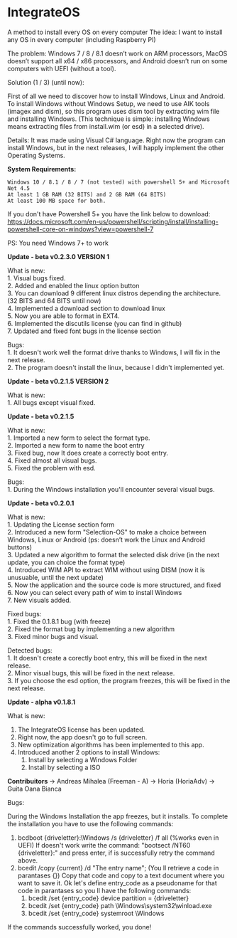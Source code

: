 # IntegrateOS
A method to install every OS on every computer
The idea: I want to install any OS in every computer (including Raspberry PI) 
 
The problem: Windows 7 / 8 / 8.1 doesn’t work on ARM processors, MacOS doesn’t support all x64 / x86 processors, and Android doesn’t run on some computers with UEFI (without a tool). 
 
Solution (1 / 3) (until now): 
 
First of all we need to discover how to install Windows, Linux and Android. 
To install Windows without Windows Setup, we need to use AIK tools (imagex and dism), so this program uses dism tool by extracting wim file and installing Windows. (This technique is simple: installing Windows means extracting files from install.wim (or esd) in a selected drive).  
 
Details:  It was made using Visual C# language. 
Right now the program can install Windows, but in the next releases, I will happly implement the other Operating Systems.


<b> System Requirements: </b>

 	Windows 10 / 8.1 / 8 / 7 (not tested) with powershell 5+ and Microsoft Net 4.5
 	At least 1 GB RAM (32 BITS) and 2 GB RAM (64 BITS)
 	At least 100 MB space for both.
        
If you don't have Powershell 5+ you have the link below to download:\
 https://docs.microsoft.com/en-us/powershell/scripting/install/installing-powershell-core-on-windows?view=powershell-7
 
 PS: You need Windows 7+ to work 
 
<b>Update - beta v0.2.3.0 VERSION 1</b>

What is new:\
        1. Visual bugs fixed.\
	2. Added and enabled the linux option button\
	3. You can download 9 different linux distros depending the architecture. (32 BITS and 64 BITS until now)\
	4. Implemented a download section to download linux\
	5. Now you are able to format in EXT4.\
	6. Implemented the discutils license (you can find in github)\
	7. Updated and fixed font bugs in the license section
	
Bugs:\
       1. It doesn't work well the format drive thanks to Windows, I will fix in the next release.\
       2. The program doesn't install the linux, because I didn't implemented yet.

<b>Update - beta v0.2.1.5 VERSION 2</b>

What is new:\
        1. All bugs except visual fixed.

<b>Update - beta v0.2.1.5</b>

What is new:\
         1. Imported a new form to select the format type.\
	 2. Imported a new form to name the boot entry\
	 3. Fixed bug, now It does create a correctly boot entry.\
	 4. Fixed almost all visual bugs.\
	 5. Fixed the problem with esd.

Bugs:\
         1. During the Windows installation you'll encounter several visual bugs.


<b>Update - beta v0.2.0.1</b>



What is new:\
	1. Updating the License section form\
    	2. Introduced a new form "Selection-OS" to make a choice between Windows, Linux or Android (ps: doesn’t work the Linux and Android buttons)\
	3. Updated a new algorithm to format the selected disk drive (in the next update, you can choice the format type)\
	4. Introduced WIM API to extract WIM without using DISM (now it is unusuable, until the next update)\
	5. Now the application and the source code is more structured, and fixed\
	6. Now you can select every path of wim to install Windows\
	7. New visuals added.

Fixed bugs:\
   	1. Fixed the 0.1.8.1 bug (with freeze)\
    	2. Fixed the format bug by implementing a new algorithm\
    	3. Fixed minor bugs and visual.

Detected bugs:\
       1. It doesn't create a corectly boot entry, this will be fixed in the next release.\
       2. Minor visual bugs, this will be fixed in the next release.\
       3. If you choose the esd option, the program freezes, this will be fixed in the next release.


<b>Update - alpha v0.1.8.1</b>
 
What is new: 
  1) The IntegrateOS license has been updated. 
  2) Right now, the app doesn't go to full screen.
  3) New optimization algorithms has been implemented to this app. 
  4) Introduced another 2 options to install Windows:
     1) Install by selecting a Windows Folder
     2) Install by selecting a ISO
    
<b> Contribuitors </b> 
-> Andreas Mihalea (Freeman - A)
-> Horia (HoriaAdv)
-> Guita Oana Bianca
     

Bugs:
 
 During the Windows Installation the app freezes, but it installs.
  To complete the installation you have to use the following commands:
  1) bcdboot {driveletter}:\Windows /s {driveletter} /f all (%works even in UEFI)
     If doesn't work write the command: "bootsect /NT60 {driveletter}:" and press enter, if is successfully retry the command above.
  2) bcedit /copy {current} /d "The entry name"; (You ll retrieve a code in parantases {})
     Copy that code and copy to a text document where you want to save it.
     Ok let's define entry_code as a pseudoname for that code in parantases so you ll have the following commands:
       1) bcedit /set {entry_code} device partition = {driveletter}
       2) bcedit /set {entry_code} path \Windows\system32\winload.exe
       3) bcedit /set {entry_code} systemroot \Windows
 
 If the commands successfully worked, you done!
 
 
